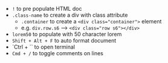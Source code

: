 - `!` to pre populate HTML doc
- `.class-name` to create a div with class attribute
  - `.container` to create a `<div class="container">` element
  - e.g. `div.row.s6` --> `<div class="row s6"></div>`
- `lorem50` to populate with 50 character lorem
- `Shift + Alt + F` to auto format document
- `Ctrl + \`` to open terminal
- `Cmd + /` to toggle comments on lines